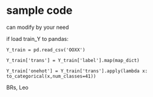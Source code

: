 # sample code
can modify by your need

if load train_Y to pandas:

`Y_train = pd.read_csv('OOXX')`

`Y_train['trans'] = Y_train['label'].map(map_dict)`

`Y_train['onehot'] = Y_train['trans'].apply(lambda x: to_categorical(x,num_classes=41))`

BRs,
Leo
